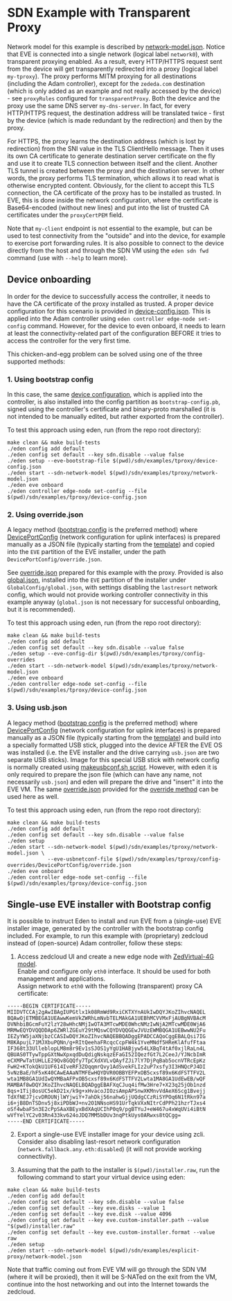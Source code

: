 # SDN Example with Transparent Proxy

Network model for this example is described by [network-model.json](./network-model.json).
Notice that EVE is connected into a single network (logical label `network0`), with 
transparent proxying enabled. As a result, every HTTP/HTTPS request sent from the device
will get transparently redirected into a proxy (logical label `my-tproxy`). The proxy
performs MITM proxying for all destinations (including the Adam controller), except for
the `zededa.com` destination (which is only added as an example and not really accessed
by the device) - see `proxyRules` configured for `transparentProxy`.
Both the device and the proxy use the same DNS server `my-dns-server`. In fact, for every
HTTP/HTTPS request, the destination address will be translated twice - first by the device
(which is made redundant by the redirection) and then by the proxy.

For HTTPS, the proxy learns the destination address (which is lost by redirection)
from the SNI value in the TLS ClientHello message. Then it uses its own CA certificate
to generate destination server certificate on the fly and use it to create TLS
connection between itself and the client. Another TLS tunnel is created between the proxy
and the destination server. In other words, the proxy performs TLS termination, which allows
it to read what is otherwise encrypted content.
Obviously, for the client to accept this TLS connection, the CA certificate of the proxy
has to be installed as trusted. In EVE, this is done inside the network configuration,
where the certificate is Base64-encoded (without new lines) and put into the list
of trusted CA certificates under the `proxyCertPEM` field.

Note that `my-client` endpoint is not essential to the example, but can be used to test
connectivity from the "outside" and into the device, for example to exercise port forwarding rules.
It is also possible to connect to the device directly from the host and through the SDN VM using
the `eden sdn fwd` command (use with `--help` to learn more).


## Device onboarding

In order for the device to successfully access the controller, it needs to have the CA
certificate of the proxy installed as trusted. A proper device configuration for this scenario is
provided in [device-config.json](./device-config.json). This is applied into the Adam controller
using `eden controller edge-node set-config` command. However, for the device to even onboard,
it needs to learn at least the connectivity-related part of the configuration BEFORE it tries
to access the controller for the very first time.

This chicken-and-egg problem can be solved using one of the three supported methods:

### 1. Using bootstrap config

In this case, the same [device configuration](./device-config.json), which is applied into
the controller, is also installed into the config partition as `bootstrap-config.pb`,
signed using the controller's certificate and binary-proto marshalled (it is not intended
to be manually edited, but rather exported from the controller).

To test this approach using eden, run (from the repo root directory):

```shell
make clean && make build-tests
./eden config add default
./eden config set default --key sdn.disable --value false
./eden setup --eve-bootstrap-file $(pwd)/sdn/examples/tproxy/device-config.json
./eden start --sdn-network-model $(pwd)/sdn/examples/tproxy/network-model.json 
./eden eve onboard
./eden controller edge-node set-config --file $(pwd)/sdn/examples/tproxy/device-config.json 
```

### 2. Using override.json

A legacy method ([bootstrap config](#1-using-bootstrap-config) is the preferred method)
where [DevicePortConfig][DPC] (network configuration for uplink interfaces) is prepared
manually as a JSON file (typically starting from the [template][override-template])
and copied into the `EVE` partition of the EVE installer, under the path `DevicePortConfig/override.json`.

See [override.json](./config-overrides/DevicePortConfig/override.json) prepared for
this example with the proxy. Provided is also [global.json](./config-overrides/GlobalConfig/global.json),
installed into the `EVE` partition of the installer under `GlobalConfig/global.json`,
with settings disabling the `lastresort` network config, which would not provide working
controller connectivity in this example anyway (`global.json` is not necessary for
successful onboarding, but it is recommended).

To test this approach using eden, run (from the repo root directory):

```shell
make clean && make build-tests
./eden config add default
./eden config set default --key sdn.disable --value false
./eden setup --eve-config-dir $(pwd)/sdn/examples/tproxy/config-overrides
./eden start --sdn-network-model $(pwd)/sdn/examples/tproxy/network-model.json 
./eden eve onboard
./eden controller edge-node set-config --file $(pwd)/sdn/examples/tproxy/device-config.json 
```

### 3. Using usb.json

A legacy method ([bootstrap config](#1-using-bootstrap-config) is the preferred method) where
[DevicePortConfig][DPC] (network configuration for uplink interfaces) is prepared manually
as a JSON file (typically starting from the [template][override-template]) and build into
a specially formatted USB stick, plugged into the device AFTER the EVE OS was installed
(i.e. the EVE installer and the drive carrying `usb.json` are two separate USB sticks).
Image for this special USB stick with network config is normally created using
[makeusbconf.sh script][makeusbconf].
However, with eden it is only required to prepare the json file (which can have any name,
not necessarily `usb.json`) and eden will prepare the drive and "insert" it into the EVE VM.
The same [override.json](./config-overrides/DevicePortConfig/override.json) provided
for the [override method](#2-using-overridejson) can be used here as well.

To test this approach using eden, run (from the repo root directory):

```shell
make clean && make build-tests
./eden config add default
./eden config set default --key sdn.disable --value false
./eden setup
./eden start --sdn-network-model $(pwd)/sdn/examples/tproxy/network-model.json \
             --eve-usbnetconf-file $(pwd)/sdn/examples/tproxy/config-overrides/DevicePortConfig/override.json
./eden eve onboard
./eden controller edge-node set-config --file $(pwd)/sdn/examples/tproxy/device-config.json 
```

## Single-use EVE installer with Bootstrap config

It is possible to instruct Eden to install and run EVE from a (single-use) EVE installer image,
generated by the controller with the bootstrap config included.
For example, to run this example with (proprietary) zedcloud instead of (open-source) Adam
controller, follow these steps:

1. Access zedcloud UI and create a new edge node with [ZedVirtual-4G model](../../../models/template_l1_ZedVirtual-4G.json).\
   Enable and configure only `eth0` interface. It should be used for both management and applications.\
   Assign network to `eth0` with the following (transparent) proxy CA certificate:

```text
-----BEGIN CERTIFICATE-----
MIIDVTCCAj2gAwIBAgIUPGtlx1k08RmWd9RxiCKTXYnAUkIwDQYJKoZIhvcNAQEL
BQAwOjETMBEGA1UEAwwKemVkZWRhLmNvbTELMAkGA1UEBhMCVVMxFjAUBgNVBAcM
DVNhbiBGcmFuY2lzY28wHhcNMjIwOTA3MTcwMDE0WhcNMzIwNjA2MTcwMDE0WjA6
MRMwEQYDVQQDDAp6ZWRlZGEuY29tMQswCQYDVQQGEwJVUzEWMBQGA1UEBwwNU2Fu
IEZyYW5jaXNjbzCCASIwDQYJKoZIhvcNAQEBBQADggEPADCCAQoCggEBALQsi7IG
M8KApujL71MJXbuPQNn/g+RItQeehaFRcqcCcpFW4k1YveMNdf5HReKlAfufFtaa
IF368t33UlleblopLM8m8r9Ev1sSJOS1yYgU1HABjyw54LXBqT4tAf0xjlRaLn4L
QBUAS0TTywTppGXtNwXpxqdDuQdigNskqzEFaGI52IQezfGt7L2CeeJ/YJNcbImR
eCXMPwTatUHLLE29Qv8GQQfy7TpCXdXVLvQAyfZJi7lY7DjPqBab5ocnVTRcEpKz
FwH2+KTokQkU1UF614IveRF3ZOqqmrQvy1AdSvekFLIz2uP7xsfy3I3HNQcPJ4DI
5vNzBaE/hF5xK40CAwEAAaNTMFEwHQYDVR0OBBYEFPxOB5cxsf89x6KdFSTTFV2L
wta1MB8GA1UdIwQYMBaAFPxOB5cxsf89x6KdFSTTFV2Lwta1MA8GA1UdEwEB/wQF
MAMBAf8wDQYJKoZIhvcNAQELBQADggEBAFXqCJuq4ifMw3Hre7+X23q25jOb1nzd
8qs+1Tij8osUC5ekD21x/k9g+xHvacoJIOzsAmpAPSnwXKMnvVdAeX6Scg1Bvejj
TdXfNEJ7jcvDROUNjlWYjwiY+7ahDkj56nahwGjjUQdgCCzRiSYPOq6N1tRkn97a
i6+jB8DnTSDnv5j8xiPDbWJ+nv2O1NNsoHS91UrTqkVXxNItrCdPPh21hzrTJxs4
oSf4wbaF5n3E2cPpSAaXBEyxBdXAqUCIhP0q9/pgBTYuJ+eW467u4xWqUVi4iBtN
wVfYelYC2v03Rn433kv624oJDQ7MM5bDUv3nqPtkUys0ARwxs8tQCgg=
-----END CERTIFICATE-----
```

2. Export a single-use EVE installer image for your device using zcli.\
   Consider also disabling last-resort network configuration (`network.fallback.any.eth:disabled`)
   (it will not provide working connectivity).

3. Assuming that the path to the installer is `$(pwd)/installer.raw`, run the following
   command to start your virtual device using eden:

```shell
make clean && make build-tests
./eden config add default
./eden config set default --key sdn.disable --value false
./eden config set default --key eve.disks --value 1
./eden config set default --key eve.disk --value 4096
./eden config set default --key eve.custom-installer.path --value "$(pwd)/installer.raw"
./eden config set default --key eve.custom-installer.format --value raw
./eden setup
./eden start --sdn-network-model $(pwd)/sdn/examples/explicit-proxy/network-model.json
```

Note that traffic coming out from EVE VM will go through the SDN VM (where it will be proxied),
then it will be S-NATed on the exit from the VM, continue into the host networking and out
into the Internet towards the zedcloud.

[DPC]: https://github.com/lf-edge/eve/blob/8.10/pkg/pillar/types/zedroutertypes.go#L473-L487
[override-template]: https://github.com/lf-edge/eve/blob/8.10/conf/DevicePortConfig/override.json.template
[makeusbconf]: https://github.com/lf-edge/eve/blob/8.10/tools/makeusbconf.sh
